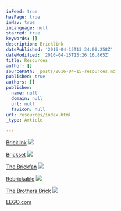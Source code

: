 ```yaml
---
inFeed: true
hasPage: true
inNav: true
inLanguage: null
starred: true
keywords: []
description: Bricklink
datePublished: '2016-04-15T13:34:00.258Z'
dateModified: '2016-04-15T13:26:16.865Z'
title: Resources
author: []
sourcePath: _posts/2016-04-15-resources.md
published: true
authors: []
publisher:
  name: null
  domain: null
  url: null
  favicon: null
url: resources/index.html
_type: Article

---
```

[Bricklink][0]
![](https://the-grid-user-content.s3-us-west-2.amazonaws.com/4e6a859b-7fac-4864-a9a4-439f6dcf9cae.jpg)

[Brickset][1]
![](https://the-grid-user-content.s3-us-west-2.amazonaws.com/5449a0ba-48be-4f9f-9c83-c550e67eb380.png)

[The Brickfan][2]
![](https://the-grid-user-content.s3-us-west-2.amazonaws.com/c343e435-9dca-43ad-8912-0b0e364e5c20.png)

[Rebrickable][3]
![](https://the-grid-user-content.s3-us-west-2.amazonaws.com/0c4e3838-7e28-4ddb-8b20-7f72352b71b2.png)

[The Brothers Brick][4]
![](https://the-grid-user-content.s3-us-west-2.amazonaws.com/02900246-b0e6-446e-889c-3c559f564869.png)

[LEGO.com][5]

[0]: www.bricklink.com
[1]: www.brickset.com
[2]: http://www.thebrickfan.com/
[3]: http://rebrickable.com/
[4]: http://www.brothers-brick.com/
[5]: lego.com